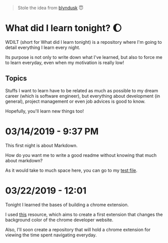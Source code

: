 > Stole the idea from [blyndusk](https://github.com/blyndusk/wdilt) :innocent:

# What did I learn tonight? :moon:
WDILT (short for What did I learn tonight) is a repository where I'm going to detail everything I learn every night.

Its purpose is not only to write down what I've learned, but also to force me to learn everyday, even when my motivation is really low!

## Topics
Stuffs I want to learn have to be related as much as possible to my dream career (which is software engineer), but everything about development (in general), project management or even job advices is good to know.

Hopefully, you'll learn new things too!

# 03/14/2019 - 9:37 PM
This first night is about Markdown.

How do you want me to write a good readme without knowing that much about markdown?

As it would take to much space here, you can go to my [test file](https://github.com/ChriisX/wdilt/blob/master/resources/markdown/tests.md).

# 03/22/2019 - 12:01

Tonight I learned the bases of building a chrome extension.

I used [this](https://developer.chrome.com/extensions/getstarted) resource, which aims to create a first extension that changes the background color of the chrome developer website.

Also, I'll soon create a repository that will hold a chrome extension for viewing the time spent navigating everyday.